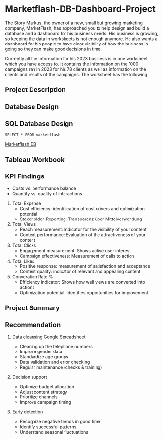 # Marketflash-DB-Dashboard-Project

The Story
Markus, the owner of a new, small but growing marketing company, MarketFlash, 
has approached you to help design and build a database and a dashboard for his business needs. 
His business is growing, so keeping the data in worksheets is not enough anymore. 
He also wants a dashboard for his people to have clear visibility of how the business is going so they can make good decisions in time.

Currently all the information for his 2023 business is in one worksheet which you have access to. 
It contains the information on the 1000 campaigns ran in 2023 for his 78 clients as well as information 
on the clients and results of the campaigns. The worksheet has the following 

## Project Description


## Database Design


## SQL Database Design
`SELECT *
FROM marketflash`

[Marketflash DB](https://github.com/akms2411/Marketflash-DB-Dashboard-Project/blob/main/sql_db/Mini%20Projekt.db)

## Tableau Workbook


## KPI Findings

- Costs vs. performance balance
- Quantity vs. quality of interactions

1. Total Expense
   - Cost efficiency: identification of cost drivers and optimization potential
   - Stakeholder-Reporting: Transparenz über Mittelverwendung
3. Total Views
   - Reach measurement: Indicator for the visibility of your content
   - Content performance: Evaluation of the attractiveness of your content
5. Total Clicks
   - Engagement measurement: Shows active user interest
   - Campaign effectiveness: Measurement of calls to action
7. Total Likes
   - Positive response: measurement of satisfaction and acceptance
   - Content quality: indicator of relevant and appealing content
9. Converation Rate %
   - Efficiency indicator: Shows how well views are converted into actions
   - Optimization potential: Identifies opportunities for improvement

## Project Summary


## Recommendation

1. Data cleansing Google Spreadsheet
   
   - Cleaning up the telephone numbers
   - Improve gender data
   - Standardize age groups
   - Data validation and error checking
   - Regular maintenance (checks & training)
   
2. Decision support

   - Optimize budget allocation
   - Adjust content strategy
   - Prioritize channels
   - Improve campaign timing

3. Early detection

   - Recognize negative trends in good time
   - Identify successful patterns
   - Understand seasonal fluctuations

